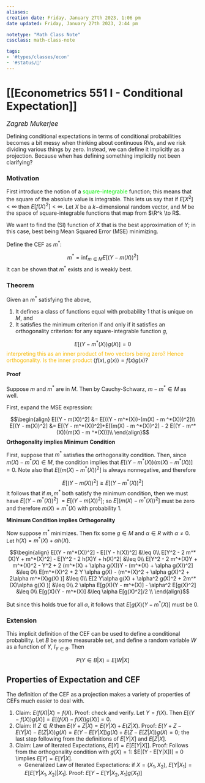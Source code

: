 ```yaml
---
aliases:
creation date: Friday, January 27th 2023, 1:06 pm
date updated: Friday, January 27th 2023, 2:44 pm

notetype: "Math Class Note"
cssclass: math-class-note

tags: 
- '#types/classes/econ'
- '#status/🚧'
---
```


# [[Econometrics 551 I - Conditional Expectation]]
<span style = "font-size:120%"><i >Zagreb Mukerjee </i></span>



Defining conditional expectations in terms of conditional probabilities becomes a bit messy when thinking about continuous RVs, and we risk dividing various things by zero. Instead, we can define it implicitly as a projection. Because when has defining something implicitly not been clarifying?

### Motivation

First introduce the notion of a <font color=gree>square-integrable</font> function; this means that the square of the absolute value is integrable. This lets us say that if $E[X^2] < \infty$ then $E[f(X)^2] < \infty$. Let $X$ be a $k-$dimensional random vector, and $M$ be the space of square-integrable functions that map from $\R^k \to R$. 

We want to find the (SI) function of $X$ that is the best approximation of $Y$; in this case, best being Mean Squared Error (MSE) minimizing.

Define the CEF as $m^*$: 


$$ m ^* = \inf_{m \in M} E[(Y - m(X))^2] $$
It can be shown that $m^*$ exists and is weakly best. 

### Theorem

Given an $m^*$ satisfying the above, 
1) It defines a class of functions equal with probability $1$ that is unique on $M$, and 
2) It satisfies the minimum criterion if and only if it satisfies an orthogonality criterion: for any square-integrable function $g$,  

$$ E[(Y - m^*(X))g(X)] = 0$$
<font color=#F7B801>interpreting this as an inner product of two vectors being zero? Hence orthogonality. Is the inner product </font>$\langle f(x), g(x) \rangle = f(x)g(x)$?

#### Proof

Suppose $m$ and $m^*$ are in $M$. Then by Cauchy-Schwarz, $m - m^* \in M$ as well. 

First, expand the MSE expression: 

$$\begin{align}
E[(Y - m(X))^2] &= E[((Y - m^*(X))-(m(X) - m ^*(X)))^2]\\
E[(Y - m(X))^2] &= E[(Y - m^*(X))^2]+E[(m(X) - m ^*(X))^2] - 2 E[(Y - m^*(X))(m(X) - m ^*(X))]\\
\end{align}$$
**Orthogonality implies Minimum Condition**

First, suppose that $m^*$ satisfies the orthogonality condition. Then, since $m(X) - m^*(X) \in M$, the condition implies that $E[(Y - m^*(X))(m(X) - m ^*(X))]= 0$. Note also that $E[(m(X) - m ^*(X))^2]$ is always nonnegative, and therefore 

$$E[(Y - m(X))^2] \geq E[(Y - m^*(X))^2]$$
It follows that if $m, m^*$ both satisfy the minimum condition, then we must have $E[(Y - m^*(X))^2]$ $= E[(Y - m(X))^2]$; so $E[(m(X) - m ^*(X))^2]$ must be zero and therefore $m(X) = m^*(X)$ with probability $1$. 

**Minimum Condition implies Orthogonality**

Now suppose $m^*$ minimizes. Then fix some $g \in M$ and $\alpha \in R$ with $\alpha \neq 0$. Let $h(X) = m^*(X) + \alpha h(X)$. 

$$\begin{align}
E[(Y - m^*(X))^2] - E[(Y - h(X))^2] &\leq 0\\
E[Y^2 - 2 m^*(X)Y + m^*(X)^2] - E[Y^2 - 2 h(X)Y + h(X)^2] &\leq 0\\
E[Y^2 - 2 m^*(X)Y + m^*(X)^2 - Y^2 + 2 (m^*(X) + \alpha g(X))Y - (m^*(X) + \alpha g(X))^2] &\leq 0\\
E[m^*(X)^2 + 2 Y \alpha g(X) - (m^*(X)^2 + \alpha g(X)^2 + 2\alpha m^*(X)g(X) )] &\leq 0\\
E[2 Y\alpha g(X) + \alpha^2 g(X)^2 + 2m^*(X)\alpha g(X) )] &\leq 0\\
2 \alpha E[g(X)(Y - m^*(X)] - \alpha^2 E[g(X)^2] &\leq 0\\
E[g(X)(Y - m^*(X)] &\leq \alpha E[g(X)^2]/2 \\
\end{align}$$

But since this holds true for all $\alpha$, it follows that $E[g(X)(Y - m^*(X)]$ must be $0$. 


### Extension

This implicit definition of the CEF can be used to define a conditional probability. Let $B$ be some measurable set, and define a random variable $W$ as a function of $Y$, $I_{Y \in B}$. Then 

$$P(Y \in B |X) = E[W|X]$$


## Properties of Expectation and CEF

The definition of the CEF as a projection makes a variety of properties of CEFs much easier to deal with.

1) Claim: $E(f(X)|X) = f(X)$. Proof: check and verify. Let $Y = f(X)$. Then $E[(Y - f(X))g(X)] = E[(f(X) - f(X))g(X)] = 0$. 
2) Claim: If $Z \in R$ then $E(Y + Z |X) = E(Y|X) + E(Z|X)$. Proof: $E(Y + Z - E(Y|X) - E(Z|X))g(X) = E(Y - E[Y|X])g(X) + E(Z - E[Z|X])g(X) = 0$; the last step following from the definitions of $E[Y|X]$ and $E[Z|X]$. 
3) Claim: Law of Iterated Expectations, $E[Y] = E[E[Y|X]]$. Proof: Follows from the orthogonality condition with $g(X) = 1$: $E[(Y - E[Y|X])] = 0 \implies $E[Y] = E[Y|X]$. 
	- Generalized Law of Iterated Expectations: if $X = (X_1, X_2)$, $E[Y|X_1] = E[E[Y|X_1, X_2]|X_1]$. Proof: $E[Y - E[Y|X_2, X_1]g(X_1)]$
